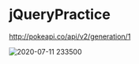 # jQueryPractice

http://pokeapi.co/api/v2/generation/1

![2020-07-11 233500](https://user-images.githubusercontent.com/56530966/87239705-6a763600-c3cf-11ea-86e9-befddcdef914.jpg)
